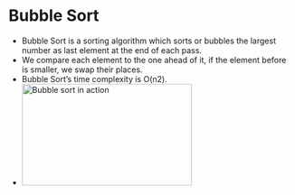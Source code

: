 # Bubble Sort

<ul>
  <li>Bubble Sort is a sorting algorithm which sorts or bubbles the largest number as last element at the end of each pass.</li>
  <li>We compare each element to the one ahead of it, if the element before is smaller, we swap their places.</li>
  <li>Bubble Sort’s time complexity is O(n2).</li>
  <li>
    <img src="https://upload.wikimedia.org/wikipedia/commons/c/c8/Bubble-sort-example-300px.gif" alt="Bubble sort in action" width="300" height="180">
  </li>
</ul>
